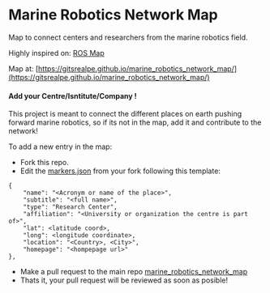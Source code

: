 # Marine Robotics Network Map

Map to connect centers and researchers from the marine robotics field.

Highly inspired on: [ROS Map](https://github.com/DLu/ros_map)

Map at: [https://gitsrealpe.github.io/marine_robotics_network_map/](https://gitsrealpe.github.io/marine_robotics_network_map/)

#### Add your Centre/Isntitute/Company !

This project is meant to connect the different places on earth pushing forward marine robotics, so if its not in the map, add it and contribute to the network!

To add a new entry in the map:

- Fork this repo.
- Edit the [markers.json](https://github.com/GitSRealpe/marine_robotics_network_map/blob/main/public/markers.json) from your fork following this template:

```
{
	"name": "<Acronym or name of the place>",
	"subtitle": "<full name>",
	"type": "Research Center",
	"affiliation": "<University or organization the centre is part of>",
	"lat": <latitude coord>,
	"long": <longitude coordinate>,
	"location": "<Country>, <City>",
	"homepage": "<hompepage url>"
},
```

- Make a pull request to the main repo [marine_robotics_network_map](https://github.com/GitSRealpe/marine_robotics_network_map)
- Thats it, your pull request will be reviewed as soon as posible!
